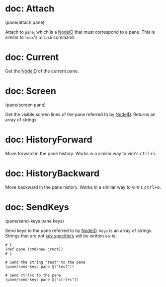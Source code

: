 # doc: Attach

(pane/attach pane)

Attach to `pane`, which is a [NodeID](/api.md#nodeid) that must correspond to a pane. This is similar to `tmux`'s `attach` command.

# doc: Current

Get the [NodeID](/api.md#nodeid) of the current pane.

# doc: Screen

(pane/screen pane)

Get the visible screen lines of the pane referred to by [NodeID](/api.md#nodeid). Returns an array of strings.

# doc: HistoryForward

Move forward in the pane history. Works in a similar way to vim's <kbd>ctrl+i</kbd>.

# doc: HistoryBackward

Move backward in the pane history. Works in a similar way to vim's <kbd>ctrl+o</kbd>.

# doc: SendKeys

(pane/send-keys pane keys)

Send keys to the pane referred to by [NodeID](/api.md#nodeid). `keys` is an array of strings. Strings that are not [key specifiers](/preset-keys.md) will be written as-is.

```janet
# {
(def pane (cmd/new :root))
# }

# Send the string "test" to the pane
(pane/send-keys pane @["test"])

# Send ctrl+c to the pane
(pane/send-keys pane @["ctrl+c"])
```
